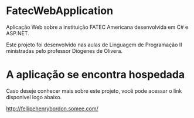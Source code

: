 # FatecWebApplication

Aplicação Web sobre a instituição FATEC Americana desenvolvida em C# e ASP.NET. 

Este projeto foi desenvolvido nas aulas de Linguagem de Programação II ministradas pelo professor Diógenes de Olivera.  

# A aplicação se encontra hospedada

Caso deseje conhecer mais sobre este projeto, você pode acessar o link disponivel logo abaixo.

http://fellipehenrybordon.somee.com/
